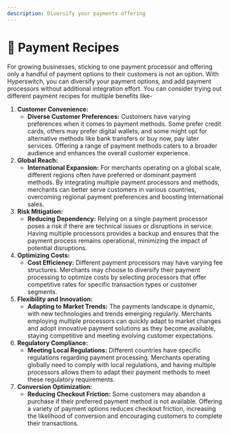 ```yaml
---
description: Diversify your payments offering
---
```


# 🥗 Payment Recipes

For growing businesses, sticking to one payment processor and offering only a handful of payment options to their customers is not an option. With Hyperswitch, you can diversify your payment options, and add payment processors without additional integration effort. You can consider trying out different payment recipes for multiple benefits like-&#x20;

1. **Customer Convenience:**
   * **Diverse Customer Preferences:** Customers have varying preferences when it comes to payment methods. Some prefer credit cards, others may prefer digital wallets, and some might opt for alternative methods like bank transfers or buy now, pay later services. Offering a range of payment methods caters to a broader audience and enhances the overall customer experience.
2. **Global Reach:**
   * **International Expansion:** For merchants operating on a global scale, different regions often have preferred or dominant payment methods. By integrating multiple payment processors and methods, merchants can better serve customers in various countries, overcoming regional payment preferences and boosting international sales.
3. **Risk Mitigation:**
   * **Reducing Dependency:** Relying on a single payment processor poses a risk if there are technical issues or disruptions in service. Having multiple processors provides a backup and ensures that the payment process remains operational, minimizing the impact of potential disruptions.
4. **Optimizing Costs:**
   * **Cost Efficiency:** Different payment processors may have varying fee structures. Merchants may choose to diversify their payment processing to optimize costs by selecting processors that offer competitive rates for specific transaction types or customer segments.
5. **Flexibility and Innovation:**
   * **Adapting to Market Trends:** The payments landscape is dynamic, with new technologies and trends emerging regularly. Merchants employing multiple processors can quickly adapt to market changes and adopt innovative payment solutions as they become available, staying competitive and meeting evolving customer expectations.
6. **Regulatory Compliance:**
   * **Meeting Local Regulations:** Different countries have specific regulations regarding payment processing. Merchants operating globally need to comply with local regulations, and having multiple processors allows them to adapt their payment methods to meet these regulatory requirements.
7. **Conversion Optimization:**
   * **Reducing Checkout Friction:** Some customers may abandon a purchase if their preferred payment method is not available. Offering a variety of payment options reduces checkout friction, increasing the likelihood of conversion and encouraging customers to complete their transactions.
